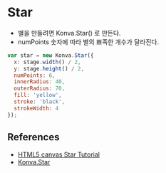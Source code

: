 # Star
* 별을 만들려면 Konva.Star() 로 만든다.
* numPoints 숫자에 따라 별의 뾰족한 개수가 달라진다.
```javascript
var star = new Konva.Star({
  x: stage.width() / 2,
  y: stage.height() / 2,
  numPoints: 6,
  innerRadius: 40,
  outerRadius: 70,
  fill: 'yellow',
  stroke: 'black',
  strokeWidth: 4
});
```

## References
* [HTML5 canvas Star Tutorial](https://konvajs.org/docs/shapes/Star.html)
* [Konva.Star](https://konvajs.org/api/Konva.Star.html)
